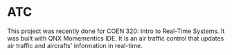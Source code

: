 # ATC

This project was recently done for COEN 320: Intro to Real-Time Systems. It was built with QNX Momementics IDE. It is an air traffic control that updates air traffic and aircrafts' information in real-time. 
